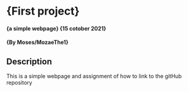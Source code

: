 # {First project}
#### {a simple webpage} {15 cotober 2021}
#### {By Moses/MozaeThe1}
## Description
This is a simple webpage and assignment of how to link to the gitHub repository
